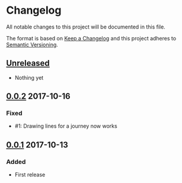 # Changelog
All notable changes to this project will be documented in this file.

The format is based on [Keep a Changelog](http://keepachangelog.com/)
and this project adheres to [Semantic Versioning](http://semver.org/).

## [Unreleased]
- Nothing yet

## [0.0.2] 2017-10-16
### Fixed
- #1: Drawing lines for a journey now works

## [0.0.1] 2017-10-13
### Added
- First release 

[Unreleased]: https://github.com/HopefulLlama/LogoCanvasJS/compare/v0.0.2...HEAD
[0.0.2]: https://github.com/HopefulLlama/LogoCanvasJS/compare/v0.0.1...v0.0.2
[0.0.1]: https://github.com/HopefulLlama/LogoCanvasJS/compare/v279f4126ac4998704b9673ffe3dea328a002aca9...v0.0.1